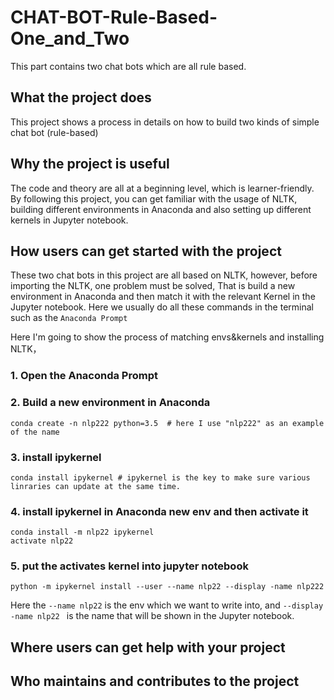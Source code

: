 # CHAT-BOT-Rule-Based-One_and_Two
This part contains two chat bots which are all rule based.

## What the project does
This project shows a process in details on how to build two kinds of simple chat bot (rule-based)

## Why the project is useful
The code and theory are all at a beginning level, which is learner-friendly. By following this project, you can get familiar with
the usage of NLTK, building different environments in Anaconda and also setting up different kernels in Jupyter notebook.

## How users can get started with the project
These two chat bots in this project are all based on NLTK, however, before importing the NLTK, one problem must be solved, That is 
build a new environment in Anaconda and then match it with the relevant Kernel in the Jupyter notebook.
Here we usually do all these commands in the terminal such as the `Anaconda Prompt`

Here I'm going to show the process of matching envs&kernels and installing NLTK，

### 1. Open the Anaconda Prompt 
### 2. Build a new environment in Anaconda
```
conda create -n nlp222 python=3.5  # here I use "nlp222" as an example of the name
```
### 3. install ipykernel
```
conda install ipykernel # ipykernel is the key to make sure various linraries can update at the same time.
```
### 4. install ipykernel in Anaconda new env and then activate it
```
conda install -m nlp22 ipykernel
activate nlp22
```
### 5. put the activates kernel into jupyter notebook
```
python -m ipykernel install --user --name nlp22 --display -name nlp222
```
Here the `--name nlp22` is the env which we want to write into, and `--display -name nlp22 ` is the
name that will be shown in the Jupyter notebook.
## Where users can get help with your project



## Who maintains and contributes to the project
